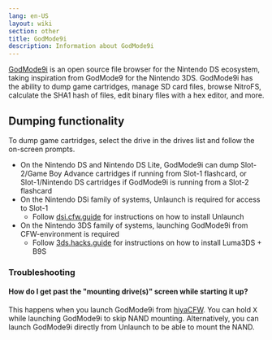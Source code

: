 ```yaml
---
lang: en-US
layout: wiki
section: other
title: GodMode9i
description: Information about GodMode9i
---
```


[GodMode9i](https://github.com/DS-Homebrew/GodMode9i/) is an open source file browser for the Nintendo DS ecosystem, taking inspiration from GodMode9 for the Nintendo 3DS. GodMode9i has the ability to dump game cartridges, manage SD card files, browse NitroFS, calculate the SHA1 hash of files, edit binary files with a hex editor, and more.

## Dumping functionality

To dump game cartridges, select the drive in the drives list and follow the on-screen prompts.
- On the Nintendo DS and Nintendo DS Lite, GodMode9i can dump Slot-2/Game Boy Advance cartridges if running from Slot-1 flashcard, or Slot-1/Nintendo DS cartridges if GodMode9i is running from a Slot-2 flashcard
- On the Nintendo DSi family of systems, Unlaunch is required for access to Slot-1
   - Follow [dsi.cfw.guide](https://dsi.cfw.guide/) for instructions on how to install Unlaunch
- On the Nintendo 3DS family of systems, launching GodMode9i from CFW-environment is required
   - Follow [3ds.hacks.guide](https://3ds.hacks.guide/) for instructions on how to install Luma3DS + B9S

### Troubleshooting

#### How do I get past the "mounting drive(s)" screen while starting it up?
This happens when you launch GodMode9i from [hiyaCFW](/hiyacfw). You can hold <kbd class="face">X</kbd> while launching GodMode9i to skip NAND mounting. Alternatively, you can launch GodMode9i directly from Unlaunch to be able to mount the NAND.

